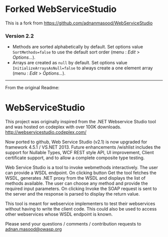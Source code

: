 # Forked WebServiceStudio

This is a fork from https://github.com/adnanmasood/WebServiceStudio

### Version 2.2

- Methods are sorted alphabetically by default. Set options value `SortMethods=false` to use the default sort order (menu : _Edit_ > _Options..._).
- Arrays are created as `null` by default. Set options value `InitializeArraysAsNull=false` to always create a one element array (menu : _Edit_ > _Options..._).

------------------------------------------------------------------------------

From the original Readme:

WebServiceStudio
================

This  project was originally inspired from the .NET Webservice Studio tool and was hosted on codeplex with over 100K downloads.
http://webservicestudio.codeplex.com/

Now ported to github, Web Service Studio (v2.1) is now upgraded for framework 4.5.1 / VS.NET 2013.  Future enhancements /wishlist includes the support for Nullable Types, WCF REST style API, UI improvement, Client certificate support, and to allow a complete composite type testing.

Web Service Studio is a tool to invoke webmethods interactively. The user can provide a WSDL endpoint. On clicking button Get the tool fetches the WSDL, generates .NET proxy from the WSDL and displays the list of methods available. The user can choose any method and provide the required input parameters. On clicking Invoke the SOAP request is sent to the server and the response is parsed to display the return value.

This tool is meant for webservice implementers to test their webservices without having to write the client code. This could also be used to access other webservices whose WSDL endpoint is known. 

Please send your questions / comments / contribution requests to adnan.masood@owasp.org


